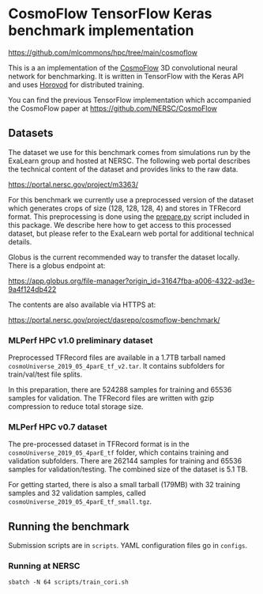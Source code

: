 # CosmoFlow TensorFlow Keras benchmark implementation
https://github.com/mlcommons/hpc/tree/main/cosmoflow

This is a an implementation of the
[CosmoFlow](https://arxiv.org/abs/1808.04728) 3D convolutional neural network
for benchmarking. It is written in TensorFlow with the Keras API and uses
[Horovod](https://github.com/horovod/horovod) for distributed training.

You can find the previous TensorFlow implementation which accompanied the CosmoFlow paper at
https://github.com/NERSC/CosmoFlow

## Datasets

The dataset we use for this benchmark comes from simulations run by the
ExaLearn group and hosted at NERSC. The following web portal describes the
technical content of the dataset and provides links to the raw data.

https://portal.nersc.gov/project/m3363/

For this benchmark we currently use a preprocessed version of the dataset which
generates crops of size (128, 128, 128, 4) and stores in TFRecord format.
This preprocessing is done using the [prepare.py](prepare.py) script included
in this package. We describe here how to get access to this processed dataset,
but please refer to the ExaLearn web portal for additional technical details.

Globus is the current recommended way to transfer the dataset locally.
There is a globus endpoint at:

https://app.globus.org/file-manager?origin_id=31647fba-a006-4322-ad3e-9a4f124db422

The contents are also available via HTTPS at:

https://portal.nersc.gov/project/dasrepo/cosmoflow-benchmark/

### MLPerf HPC v1.0 preliminary dataset

Preprocessed TFRecord files are available in a 1.7TB tarball named
`cosmoUniverse_2019_05_4parE_tf_v2.tar`. It contains subfolders for
train/val/test file splits.

In this preparation, there are 524288 samples for training and 65536 samples for
validation. The TFRecord files are written with gzip compression to reduce total
storage size.

### MLPerf HPC v0.7 dataset

The pre-processed dataset in TFRecord format is in the
`cosmoUniverse_2019_05_4parE_tf` folder, which contains training and validation
subfolders. There are 262144 samples for training and 65536 samples
for validation/testing. The combined size of the dataset is 5.1 TB.

For getting started, there is also a small tarball (179MB) with 32 training
samples and 32 validation samples, called `cosmoUniverse_2019_05_4parE_tf_small.tgz`.

## Running the benchmark

Submission scripts are in `scripts`. YAML configuration files go in `configs`.

### Running at NERSC

`sbatch -N 64 scripts/train_cori.sh`
